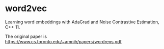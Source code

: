 word2vec
========

Learning word embeddings with AdaGrad and Noise Contrastive Estimation, C++ 11.

The original paper is https://www.cs.toronto.edu/~amnih/papers/wordreps.pdf
